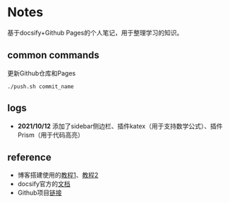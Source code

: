 # Notes

基于docsify+Github Pages的个人笔记，用于整理学习的知识。

## common commands

更新Github仓库和Pages
```
./push.sh commit_name
```

## logs
- **2021/10/12** 添加了sidebar侧边栏、插件katex（用于支持数学公式）、插件Prism（用于代码高亮）

## reference
- 博客搭建使用的[教程1](https://zhuanlan.zhihu.com/p/101126727)、[教程2](https://zhuanlan.zhihu.com/p/70219397)
- docsify官方的[文档](https://docsify.js.org/#/)
- Github项目[链接](https://github.com/BabelTower/notes)
